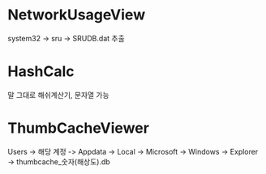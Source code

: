 # NetworkUsageView
system32 -> sru -> SRUDB.dat 추출

# HashCalc
말 그대로 해쉬계산기, 문자열 가능

# ThumbCacheViewer
Users -> 해당 계정 -> Appdata -> Local -> Microsoft -> Windows -> Explorer -> thumbcache_숫자(해상도).db 